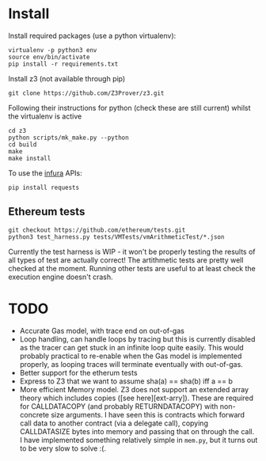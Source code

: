 # Install

Install required packages (use a python virtualenv):

	virtualenv -p python3 env
	source env/bin/activate
	pip install -r requirements.txt

Install z3 (not available through pip)

	git clone https://github.com/Z3Prover/z3.git

Following their instructions for python (check these are still current) whilst
the virtualenv is active

	cd z3
	python scripts/mk_make.py --python
	cd build
	make
	make install

To use the [infura][infura] APIs:

	pip install requests

[infura]: https://infura.io/

## Ethereum tests

	git checkout https://github.com/ethereum/tests.git
	python3 test_harness.py tests/VMTests/vmArithmeticTest/*.json

Currently the test harness is WIP - it won't be properly testing the results of
all types of test are actually correct! The artithmetic tests are pretty well
checked at the moment. Running other tests are useful to at least check the
execution engine doesn't crash.

# TODO

 - Accurate Gas model, with trace end on out-of-gas
 - Loop handling, can handle loops by tracing but this is currently disabled as
   the tracer can get stuck in an infinite loop quite easily. This would
   probably practical to re-enable when the Gas model is implemented properly,
   as looping traces will terminate eventually with out-of-gas.
 - Better support for the etherum tests
 - Express to Z3 that we want to assume sha(a) == sha(b) iff a == b
 - More efficient Memory model. Z3 does not support an extended array theory
   which includes copies ([see here][ext-arry]). These are required for
   CALLDATACOPY (and probably RETURNDATACOPY) with non-concrete size arguments.
   I have seen this is contracts which forward call data to another contract
   (via a delegate call), copying CALLDATASIZE bytes into memory and passing
   that on through the call. I have implemented something relatively simple in
   `mem.py`, but it turns out to be very slow to solve :(.

[ext-array]: http://smt2012.loria.fr/paper1.pdf
